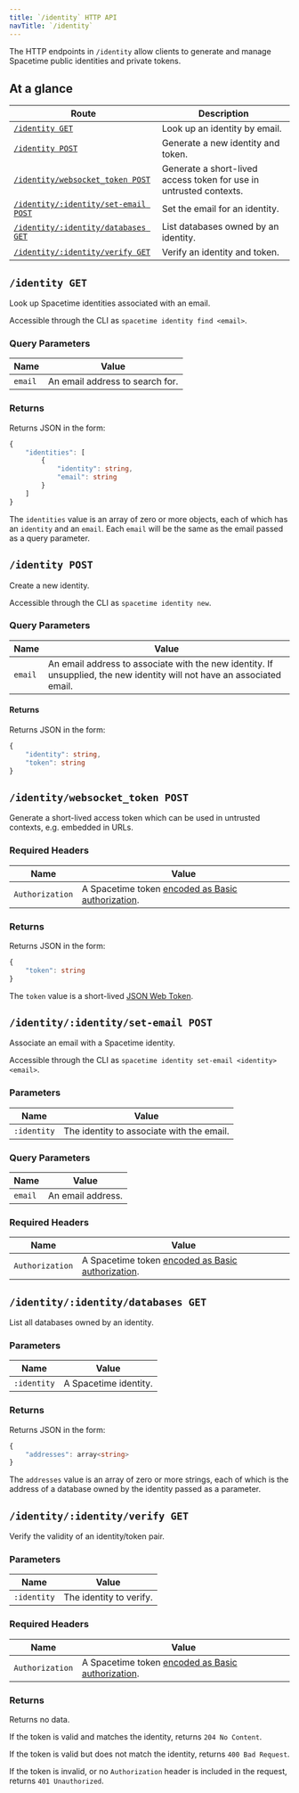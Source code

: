 ```yaml
---
title: `/identity` HTTP API
navTitle: `/identity`
---
```


The HTTP endpoints in `/identity` allow clients to generate and manage Spacetime public identities and private tokens.

## At a glance

| Route                                                                   | Description                                                        |
| ----------------------------------------------------------------------- | ------------------------------------------------------------------ |
| [`/identity GET`](#identity-get)                                        | Look up an identity by email.                                      |
| [`/identity POST`](#identity-post)                                      | Generate a new identity and token.                                 |
| [`/identity/websocket_token POST`](#identitywebsocket_token-post)       | Generate a short-lived access token for use in untrusted contexts. |
| [`/identity/:identity/set-email POST`](#identityidentityset-email-post) | Set the email for an identity.                                     |
| [`/identity/:identity/databases GET`](#identityidentitydatabases-get)   | List databases owned by an identity.                               |
| [`/identity/:identity/verify GET`](#identityidentityverify-get)         | Verify an identity and token.                                      |

## `/identity GET`

Look up Spacetime identities associated with an email.

Accessible through the CLI as `spacetime identity find <email>`.

### Query Parameters

| Name    | Value                           |
| ------- | ------------------------------- |
| `email` | An email address to search for. |

### Returns

Returns JSON in the form:

```typescript
{
    "identities": [
        {
            "identity": string,
            "email": string
        }
    ]
}
```

The `identities` value is an array of zero or more objects, each of which has an `identity` and an `email`. Each `email` will be the same as the email passed as a query parameter.

## `/identity POST`

Create a new identity.

Accessible through the CLI as `spacetime identity new`.

### Query Parameters

| Name    | Value                                                                                                                   |
| ------- | ----------------------------------------------------------------------------------------------------------------------- |
| `email` | An email address to associate with the new identity. If unsupplied, the new identity will not have an associated email. |

#### Returns

Returns JSON in the form:

```typescript
{
    "identity": string,
    "token": string
}
```

## `/identity/websocket_token POST`

Generate a short-lived access token which can be used in untrusted contexts, e.g. embedded in URLs.

### Required Headers

| Name            | Value                                                           |
| --------------- | --------------------------------------------------------------- |
| `Authorization` | A Spacetime token [encoded as Basic authorization](/docs/http). |

### Returns

Returns JSON in the form:

```typescript
{
    "token": string
}
```

The `token` value is a short-lived [JSON Web Token](https://datatracker.ietf.org/doc/html/rfc7519).

## `/identity/:identity/set-email POST`

Associate an email with a Spacetime identity.

Accessible through the CLI as `spacetime identity set-email <identity> <email>`.

### Parameters

| Name        | Value                                     |
| ----------- | ----------------------------------------- |
| `:identity` | The identity to associate with the email. |

### Query Parameters

| Name    | Value             |
| ------- | ----------------- |
| `email` | An email address. |

### Required Headers

| Name            | Value                                                           |
| --------------- | --------------------------------------------------------------- |
| `Authorization` | A Spacetime token [encoded as Basic authorization](/docs/http). |

## `/identity/:identity/databases GET`

List all databases owned by an identity.

### Parameters

| Name        | Value                 |
| ----------- | --------------------- |
| `:identity` | A Spacetime identity. |

### Returns

Returns JSON in the form:

```typescript
{
    "addresses": array<string>
}
```

The `addresses` value is an array of zero or more strings, each of which is the address of a database owned by the identity passed as a parameter.

## `/identity/:identity/verify GET`

Verify the validity of an identity/token pair.

### Parameters

| Name        | Value                   |
| ----------- | ----------------------- |
| `:identity` | The identity to verify. |

### Required Headers

| Name            | Value                                                           |
| --------------- | --------------------------------------------------------------- |
| `Authorization` | A Spacetime token [encoded as Basic authorization](/docs/http). |

### Returns

Returns no data.

If the token is valid and matches the identity, returns `204 No Content`.

If the token is valid but does not match the identity, returns `400 Bad Request`.

If the token is invalid, or no `Authorization` header is included in the request, returns `401 Unauthorized`.
